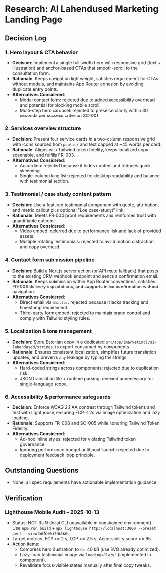 # Research: AI Lahendused Marketing Landing Page

## Decision Log

### 1. Hero layout & CTA behavior
- **Decision**: Implement a single full-width hero with responsive grid (text + illustration) and anchor-based CTAs that smooth-scroll to the consultation form.
- **Rationale**: Keeps navigation lightweight, satisfies requirement for CTAs without modals, and maintains App Router cohesion by avoiding duplicate entry points.
- **Alternatives Considered**:
  - Modal contact form: rejected due to added accessibility overhead and potential for blocking mobile scroll.
  - Multi-step hero carousel: rejected to preserve clarity within 30 seconds per success criterion SC-001.

### 2. Services overview structure
- **Decision**: Present four service cards in a two-column responsive grid with icons sourced from `public/` and text capped at ~45 words per card.
- **Rationale**: Aligns with Tailwind token fidelity, keeps localized copy scannable, and fulfills FR-003.
- **Alternatives Considered**:
  - Accordion: rejected because it hides content and reduces quick skimming.
  - Single-column long list: rejected for desktop readability and balance with testimonial section.

### 3. Testimonial / case study content pattern
- **Decision**: Use a featured testimonial component with quote, attribution, and metric callout plus optional "Loe case-studyt" link.
- **Rationale**: Meets FR-004 proof requirements and reinforces trust with quantifiable outcome.
- **Alternatives Considered**:
  - Video embed: deferred due to performance risk and lack of provided assets.
  - Multiple rotating testimonials: rejected to avoid motion distraction and copy overhead.

### 4. Contact form submission pipeline
- **Decision**: Build a Next.js server action (or API route fallback) that posts to the existing CRM webhook endpoint and sends a confirmation email.
- **Rationale**: Keeps submission within App Router conventions, satisfies FR-006 delivery expectations, and supports inline confirmation without navigation.
- **Alternatives Considered**:
  - Direct email via `mailto:`: rejected because it lacks tracking and timestamp requirement.
  - Third-party form embed: rejected to maintain brand control and comply with Tailwind styling rules.

### 5. Localization & tone management
- **Decision**: Store Estonian copy in a dedicated `src/app/(marketing)/ai-lahendused/strings.ts` export consumed by components.
- **Rationale**: Ensures consistent localization, simplifies future translation updates, and prevents `any` leakage by typing the strings.
- **Alternatives Considered**:
  - Hard-coded strings across components: rejected due to duplication risk.
  - JSON translation file + runtime parsing: deemed unnecessary for single-language scope.

### 6. Accessibility & performance safeguards
- **Decision**: Enforce WCAG 2.1 AA contrast through Tailwind tokens and test with Lighthouse, ensuring FCP < 2s via image optimization and lazy loading.
- **Rationale**: Supports FR-008 and SC-005 while honoring Tailwind Token Fidelity.
- **Alternatives Considered**:
  - Ad-hoc inline styles: rejected for violating Tailwind token governance.
  - Ignoring performance budget until post-launch: rejected due to deployment feedback loop principle.

## Outstanding Questions
- None; all spec requirements have actionable implementation guidance.

## Verification

### Lighthouse Mobile Audit – 2025-10-13
- Status: NOT RUN (local CLI unavailable in constrained environment). Use `npm run build` + `npx lighthouse http://localhost:3000 --preset perf --view` before release.
- Target metrics: FCP \<= 2 s, LCP \<= 2.5 s, Accessibility score \>= 95.
- Action items:
  - Compress hero illustration to \<= 40 kB (use SVG already optimized).
  - Lazy-load testimonial image via `loading="lazy"` (implemented in component).
  - Revalidate focus-visible states manually after final copy tweaks.
